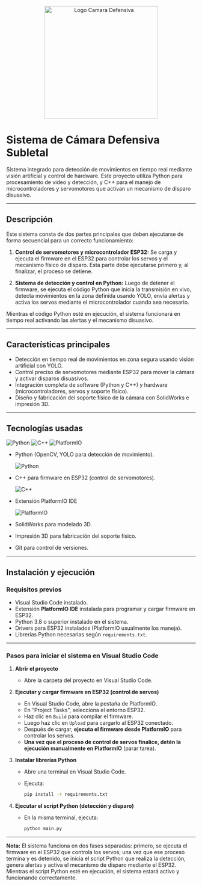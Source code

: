 <p align="center">
  <img src="https://raw.githubusercontent.com/velardep/Camara_Defensiva_SubLetal/main/docs/logo.png" alt="Logo Camara Defensiva" width="300"/>
</p>

# Sistema de Cámara Defensiva Subletal

Sistema integrado para detección de movimientos en tiempo real mediante visión artificial y control de hardware. Este proyecto utiliza Python para procesamiento de video y detección, y C++ para el manejo de microcontroladores y servomotores que activan un mecanismo de disparo disuasivo.

---

## Descripción

Este sistema consta de dos partes principales que deben ejecutarse de forma secuencial para un correcto funcionamiento:

1. **Control de servomotores y microcontrolador ESP32:** Se carga y ejecuta el firmware en el ESP32 para controlar los servos y el mecanismo físico de disparo. Esta parte debe ejecutarse primero y, al finalizar, el proceso se detiene.

2. **Sistema de detección y control en Python:** Luego de detener el firmware, se ejecuta el código Python que inicia la transmisión en vivo, detecta movimientos en la zona definida usando YOLO, envía alertas y activa los servos mediante el microcontrolador cuando sea necesario.

Mientras el código Python esté en ejecución, el sistema funcionará en tiempo real activando las alertas y el mecanismo disuasivo.

---

## Características principales

- Detección en tiempo real de movimientos en zona segura usando visión artificial con YOLO.
- Control preciso de servomotores mediante ESP32 para mover la cámara y activar disparos disuasivos.
- Integración completa de software (Python y C++) y hardware (microcontroladores, servos y soporte físico).
- Diseño y fabricación del soporte físico de la cámara con SolidWorks e impresión 3D.

---

## Tecnologías usadas

<p>
  <img src="https://img.shields.io/badge/Python-3776AB?style=for-the-badge&logo=python&logoColor=white" alt="Python" />
  <img src="https://img.shields.io/badge/C++-00599C?style=for-the-badge&logo=c%2B%2B&logoColor=white" alt="C++" />
  <img src="https://img.shields.io/badge/PlatformIO-2D9EE0?style=for-the-badge&logo=platformio&logoColor=white" alt="PlatformIO" />
</p>


- Python (OpenCV, YOLO para detección de movimiento).
    <p>
    <img src="https://img.shields.io/badge/Python-3776AB?style=for-the-badge&logo=python&logoColor=white" alt="Python" />
    </p>
- C++ para firmware en ESP32 (control de servomotores).
    <p>
    <img src="https://img.shields.io/badge/C++-00599C?style=for-the-badge&logo=c%2B%2B&logoColor=white" alt="C++" />
    </p>
- Extensión PlatformIO IDE
    <p>
    <img src="https://img.shields.io/badge/PlatformIO-2D9EE0?style=for-the-badge&logo=platformio&logoColor=white" alt="PlatformIO" />
    </p>

- SolidWorks para modelado 3D.
- Impresión 3D para fabricación del soporte físico.
- Git para control de versiones.

---

## Instalación y ejecución

### Requisitos previos

- Visual Studio Code instalado.
- Extensión **PlatformIO IDE** instalada para programar y cargar firmware en ESP32.
- Python 3.8 o superior instalado en el sistema.
- Drivers para ESP32 instalados (PlatformIO usualmente los maneja).
- Librerías Python necesarias según `requirements.txt`.

---

### Pasos para iniciar el sistema en Visual Studio Code

1. **Abrir el proyecto**

   - Abre la carpeta del proyecto en Visual Studio Code.

2. **Ejecutar y cargar firmware en ESP32 (control de servos)**

   - En Visual Studio Code, abre la pestaña de PlatformIO.
   - En “Project Tasks”, selecciona el entorno ESP32.
   - Haz clic en `Build` para compilar el firmware.
   - Luego haz clic en `Upload` para cargarlo al ESP32 conectado.
   - Después de cargar, **ejecuta el firmware desde PlatformIO** para controlar los servos.
   - **Una vez que el proceso de control de servos finalice, detén la ejecución manualmente en PlatformIO** (parar tarea).

3. **Instalar librerías Python**

   - Abre una terminal en Visual Studio Code.
   - Ejecuta:

     ```bash
     pip install -r requirements.txt
     ```

4. **Ejecutar el script Python (detección y disparo)**

   - En la misma terminal, ejecuta:

     ```bash
     python main.py
     ```

---

**Nota:** El sistema funciona en dos fases separadas: primero, se ejecuta el firmware en el ESP32 que controla los servos; una vez que ese proceso termina y es detenido, se inicia el script Python que realiza la detección, genera alertas y activa el mecanismo de disparo mediante el ESP32. Mientras el script Python esté en ejecución, el sistema estará activo y funcionando correctamente.
